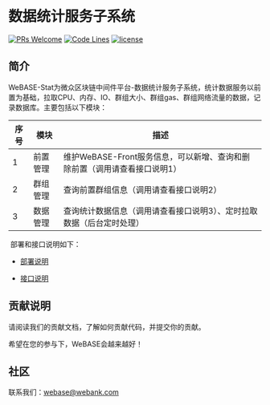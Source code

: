 # 数据统计服务子系统
[![PRs Welcome](https://img.shields.io/badge/PRs-welcome-brightgreen.svg?style=flat-square)](https://webasedoc.readthedocs.io/zh_CN/latest/docs/WeBASE/CONTRIBUTING.html)
[![Code Lines](https://tokei.rs/b1/github/WeBankBlockchain/WeBASE-Stat?category=code)](https://github.com/WeBankBlockchain/WeBASE-Stat)
[![license](http://img.shields.io/badge/license-Apache%20v2-blue.svg)](http://www.apache.org/licenses/)


## 简介
​	WeBASE-Stat为微众区块链中间件平台-数据统计服务子系统，统计数据服务以前置为基础，拉取CPU、内存、IO、群组大小、群组gas、群组网络流量的数据，记录数据库。主要包括以下模块：

| 序号 | 模块     | 描述                                                         |
| ---- | -------- | ------------------------------------------------------------ |
| 1    | 前置管理 | 维护WeBASE-Front服务信息，可以新增、查询和删除前置（调用请查看接口说明1） |
| 2    | 群组管理 | 查询前置群组信息（调用请查看接口说明2）                      |
| 3    | 数据管理 | 查询统计数据信息（调用请查看接口说明3）、定时拉取数据（后台定时处理） |

​	部署和接口说明如下：

- [部署说明](./install.md)

- [接口说明](./interface.md)

## 贡献说明
请阅读我们的贡献文档，了解如何贡献代码，并提交你的贡献。

希望在您的参与下，WeBASE会越来越好！

## 社区
联系我们：webase@webank.com
